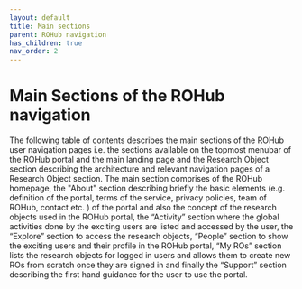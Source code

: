 ```yaml
---
layout: default
title: Main sections
parent: ROHub navigation
has_children: true
nav_order: 2
---
```


# Main Sections of the ROHub navigation
The following table of contents describes the main sections of the ROHub user navigation pages i.e. the sections available on the topmost menubar of the ROHub portal and the main landing page and the Research Object section describing the architecture and relevant navigation pages of a Research Object section.
The main section comprises of the ROHub homepage, the "About" section describing briefly the basic elements (e.g. definition of the portal, terms of the service, privacy policies, team of ROHub, contact etc. ) of the portal and also the concept of the research objects used in the ROHub portal, the “Activity” section where the global activities done by the exciting users are listed and accessed by the user, the “Explore” section to access the research objects, “People” section to show the exciting users and their profile in the ROHub portal, “My ROs” section lists the research objects for logged in users and allows them to create new ROs from scratch once they are signed in and finally the “Support” section describing the first hand guidance for the user to use the portal.




<!--
## Table of contents
{: .no_toc .text-delta }

1. TOC
{:toc}

---

## Home


### Search by keyword

### Key ROHub statistics

### Featured research objects

### Recent activity

## Activity

## Explore

## My ROs

## People

## Support

-->

